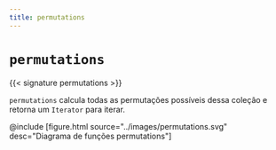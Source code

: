 ```yaml
---
title: permutations
---
```


# `permutations`

{{< signature permutations >}}

`permutations` calcula todas as permutações possíveis dessa coleção e retorna um `Iterator` para iterar.

@include [figure.html source="../images/permutations.svg" desc="Diagrama de funções permutations"]
